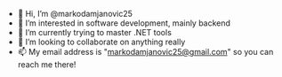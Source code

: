 - 👋 Hi, I’m @markodamjanovic25
- 👀 I’m interested in software development, mainly backend
- 🌱 I’m currently trying to master .NET tools
- 💞️ I’m looking to collaborate on anything really
- 📫 My email address is "markodamjanovic25@gmail.com" so you can reach me there!

<!---
markodamjanovic25/markodamjanovic25 is a ✨ special ✨ repository because its `README.md` (this file) appears on your GitHub profile.
You can click the Preview link to take a look at your changes.
--->
